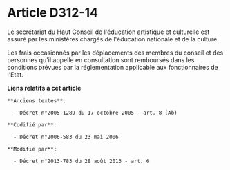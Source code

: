 # Article D312-14

Le secrétariat du Haut Conseil de l'éducation artistique et culturelle est assuré par les ministères chargés de l'éducation
nationale et de la culture. 

Les frais occasionnés par les déplacements des membres du conseil et des personnes qu'il appelle en consultation sont
remboursés dans les conditions prévues par la réglementation applicable aux fonctionnaires de l'Etat.

**Liens relatifs à cet article**

	**Anciens textes**:

	  - Décret n°2005-1289 du 17 octobre 2005 - art. 8 (Ab)

	**Codifié par**:

	  - Décret n°2006-583 du 23 mai 2006

	**Modifié par**:

	  - Décret n°2013-783 du 28 août 2013 - art. 6
